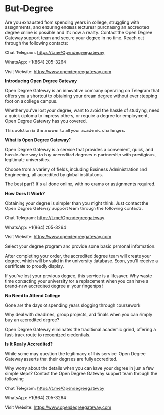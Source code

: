 # But-Degree
Are you exhausted from spending years in college, struggling with assignments, and enduring endless lectures? purchasing an accredited degree online is possible and it's now a reality. Contact the Open Degree Gateway support team and secure your degree in no time. Reach out through the following contacts:

Chat Telegram: https://t.me/Opendegreegateway

WhatsApp: +1(864) 205-3264

Visit Website: https://www.opendegreegateway.com

**Introducing Open Degree Gateway**

Open Degree Gateway is an innovative company operating on Telegram that offers you a shortcut to obtaining your dream degree without ever stepping foot on a college campus.

Whether you've lost your degree, want to avoid the hassle of studying, need a quick diploma to impress others, or require a degree for employment, Open Degree Gateway has you covered.

This solution is the answer to all your academic challenges.

**What is Open Degree Gateway?**

Open Degree Gateway is a service that provides a convenient, quick, and hassle-free way to buy accredited degrees in partnership with prestigious, legitimate universities.

Choose from a variety of fields, including Business Administration and Engineering, all accredited by global institutions.

The best part? It's all done online, with no exams or assignments required.

**How Does It Work?**

Obtaining your degree is simpler than you might think. Just contact the Open Degree Gateway support team through the following contacts: 

Chat Telegram: https://t.me/Opendegreegateway

WhatsApp: +1(864) 205-3264

Visit Website: https://www.opendegreegateway.com

Select your degree program and provide some basic personal information.

After completing your order, the accredited degree team will create your degree, which will be valid in the university database. Soon, you'll receive a certificate to proudly display.

If you've lost your previous degree, this service is a lifesaver. Why waste time contacting your university for a replacement when you can have a brand-new accredited degree at your fingertips?

**No Need to Attend College**

Gone are the days of spending years slogging through coursework.

Why deal with deadlines, group projects, and finals when you can simply buy an accredited degree?

Open Degree Gateway eliminates the traditional academic grind, offering a fast-track route to recognized credentials.

**Is It Really Accredited?**

While some may question the legitimacy of this service, Open Degree Gateway asserts that their degrees are fully accredited.

Why worry about the details when you can have your degree in just a few simple steps? Contact the Open Degree Gateway support team through the following:

Chat Telegram: https://t.me/Opendegreegateway

WhatsApp: +1(864) 205-3264

Visit Website: https://www.opendegreegateway.com
